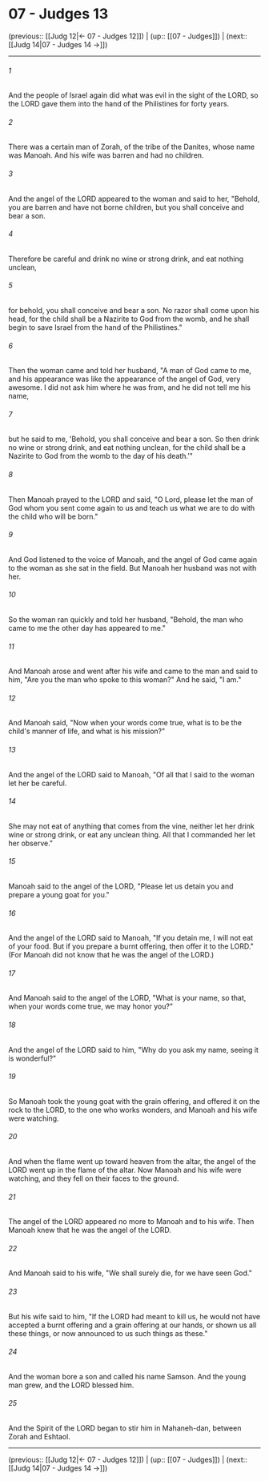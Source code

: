 # 07 - Judges 13

(previous:: [[Judg 12|← 07 - Judges 12]]) | (up:: [[07 - Judges]]) | (next:: [[Judg 14|07 - Judges 14 →]])

***


###### 1 
And the people of Israel again did what was evil in the sight of the LORD, so the LORD gave them into the hand of the Philistines for forty years. 

###### 2 
There was a certain man of Zorah, of the tribe of the Danites, whose name was Manoah. And his wife was barren and had no children. 

###### 3 
And the angel of the LORD appeared to the woman and said to her, "Behold, you are barren and have not borne children, but you shall conceive and bear a son. 

###### 4 
Therefore be careful and drink no wine or strong drink, and eat nothing unclean, 

###### 5 
for behold, you shall conceive and bear a son. No razor shall come upon his head, for the child shall be a Nazirite to God from the womb, and he shall begin to save Israel from the hand of the Philistines." 

###### 6 
Then the woman came and told her husband, "A man of God came to me, and his appearance was like the appearance of the angel of God, very awesome. I did not ask him where he was from, and he did not tell me his name, 

###### 7 
but he said to me, 'Behold, you shall conceive and bear a son. So then drink no wine or strong drink, and eat nothing unclean, for the child shall be a Nazirite to God from the womb to the day of his death.'" 

###### 8 
Then Manoah prayed to the LORD and said, "O Lord, please let the man of God whom you sent come again to us and teach us what we are to do with the child who will be born." 

###### 9 
And God listened to the voice of Manoah, and the angel of God came again to the woman as she sat in the field. But Manoah her husband was not with her. 

###### 10 
So the woman ran quickly and told her husband, "Behold, the man who came to me the other day has appeared to me." 

###### 11 
And Manoah arose and went after his wife and came to the man and said to him, "Are you the man who spoke to this woman?" And he said, "I am." 

###### 12 
And Manoah said, "Now when your words come true, what is to be the child's manner of life, and what is his mission?" 

###### 13 
And the angel of the LORD said to Manoah, "Of all that I said to the woman let her be careful. 

###### 14 
She may not eat of anything that comes from the vine, neither let her drink wine or strong drink, or eat any unclean thing. All that I commanded her let her observe." 

###### 15 
Manoah said to the angel of the LORD, "Please let us detain you and prepare a young goat for you." 

###### 16 
And the angel of the LORD said to Manoah, "If you detain me, I will not eat of your food. But if you prepare a burnt offering, then offer it to the LORD." (For Manoah did not know that he was the angel of the LORD.) 

###### 17 
And Manoah said to the angel of the LORD, "What is your name, so that, when your words come true, we may honor you?" 

###### 18 
And the angel of the LORD said to him, "Why do you ask my name, seeing it is wonderful?" 

###### 19 
So Manoah took the young goat with the grain offering, and offered it on the rock to the LORD, to the one who works wonders, and Manoah and his wife were watching. 

###### 20 
And when the flame went up toward heaven from the altar, the angel of the LORD went up in the flame of the altar. Now Manoah and his wife were watching, and they fell on their faces to the ground. 

###### 21 
The angel of the LORD appeared no more to Manoah and to his wife. Then Manoah knew that he was the angel of the LORD. 

###### 22 
And Manoah said to his wife, "We shall surely die, for we have seen God." 

###### 23 
But his wife said to him, "If the LORD had meant to kill us, he would not have accepted a burnt offering and a grain offering at our hands, or shown us all these things, or now announced to us such things as these." 

###### 24 
And the woman bore a son and called his name Samson. And the young man grew, and the LORD blessed him. 

###### 25 
And the Spirit of the LORD began to stir him in Mahaneh-dan, between Zorah and Eshtaol.

***

(previous:: [[Judg 12|← 07 - Judges 12]]) | (up:: [[07 - Judges]]) | (next:: [[Judg 14|07 - Judges 14 →]])
